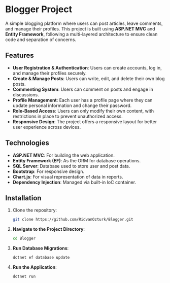 # Blogger Project

A simple blogging platform where users can post articles, leave comments, and manage their profiles. This project is built using **ASP.NET MVC** and **Entity Framework**, following a multi-layered architecture to ensure clean code and separation of concerns.

## Features

- **User Registration & Authentication**: Users can create accounts, log in, and manage their profiles securely.  
- **Create & Manage Posts**: Users can write, edit, and delete their own blog posts.  
- **Commenting System**: Users can comment on posts and engage in discussions.  
- **Profile Management**: Each user has a profile page where they can update personal information and change their password.  
- **Role-Based Access**: Users can only modify their own content, with restrictions in place to prevent unauthorized access.  
- **Responsive Design**: The project offers a responsive layout for better user experience across devices.  

## Technologies

- **ASP.NET MVC**: For building the web application.
- **Entity Framework (EF)**: As the ORM for database operations.
- **SQL Server**: Database used to store user and post data.
- **Bootstrap**: For responsive design.
- **Chart.js**: For visual representation of data in reports.
- **Dependency Injection**: Managed via built-in IoC container.

## Installation

1. Clone the repository:
   ```bash
   git clone https://github.com/RidvanOzturk/Blogger.git
2. **Navigate to the Project Directory**:
   ```bash
   cd Blogger
3. **Run Database Migrations**:
   ```bash
   dotnet ef database update
4. **Run the Application**:
   ```bash
   dotnet run
